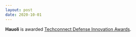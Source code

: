 ```yaml
---
layout: post
date: 2020-10-01
---
```


**Hauoli** is awarded [Techconnect Defense Innovation Awards](https://events.techconnect.org/DTCFall/awards.html).